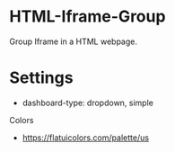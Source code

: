 # HTML-Iframe-Group
Group Iframe in a HTML webpage.

# Settings

- dashboard-type: dropdown, simple

Colors
- https://flatuicolors.com/palette/us